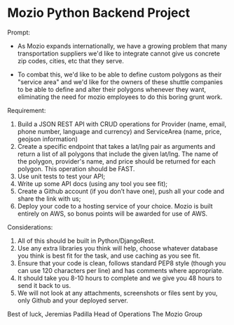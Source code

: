  
# Mozio Python Backend Project 
Prompt:
* As Mozio expands internationally, we have a growing problem that many transportation suppliers we'd like to integrate cannot give us concrete zip codes, cities, etc that they serve.

* To combat this, we'd like to be able to define custom polygons as their "service area" and we'd like for the owners of these shuttle companies to be able to define and alter their polygons whenever they want, eliminating the need for mozio employees to do this boring grunt work.

Requirement:

1. Build a JSON REST API with CRUD operations for Provider (name, email, phone number, language and currency) and ServiceArea (name, price, geojson information)
2. Create a specific endpoint that takes a lat/lng pair as arguments and return a list of all polygons that include the given lat/lng. The name of the polygon, provider's name, and price should be returned for each polygon. This operation should be FAST.
3. Use unit tests to test your API;
4. Write up some API docs (using any tool you see fit);
5. Create a Github account (if you don’t have one), push all your code and share the link with us;
6. Deploy your code to a hosting service of your choice. Mozio is built entirely on AWS, so bonus points will be awarded for use of AWS.

Considerations:
1. All of this should be built in Python/DjangoRest.
2. Use any extra libraries you think will help, choose whatever database you think is best fit for the task, and use caching as you see fit.
3. Ensure that your code is clean, follows standard PEP8 style (though you can use 120 characters per line) and has comments where appropriate.
4. It should take you 8-10 hours to complete and we give you 48 hours to send it back to us.
5.  We will not look at any attachments, screenshots or files sent by you, only Github and your deployed server.

Best of luck,
Jeremias Padilla
Head of Operations
The Mozio Group
